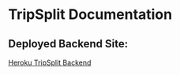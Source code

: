 # TripSplit Documentation

## Deployed Backend Site: 
[Heroku TripSplit Backend](https://trip-split-backend.herokuapp.com/)

